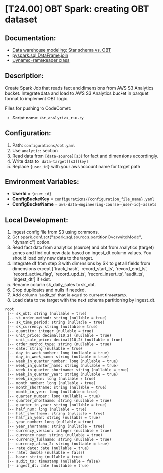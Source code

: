 # [T24.00] OBT Spark: creating OBT dataset

## Documentation:

- [Data warehouse modeling: Star schema vs. OBT](https://www.fivetran.com/blog/star-schema-vs-obt)
- [pyspark.sql.DataFrame.join](https://spark.apache.org/docs/3.1.2/api/python/reference/api/pyspark.sql.DataFrame.join.html)
- [DynamicFrameReader class](https://docs.aws.amazon.com/glue/latest/dg/aws-glue-api-crawler-pyspark-extensions-dynamic-frame-reader.html)

## Description:

Create Spark Job that reads fact and dimensions from AWS S3 Analytics bucket. Integrate data and load to AWS S3 Analytics bucket in parquet format to implement OBT logic.

Files for pushing to CodeComet:

- Script name: `obt_analytics_t18.py`

## Configuration:

1. Path: `configurations/obt.yaml`
2. Use `analytics` section
3. Read data from `[data-source][s3]` for fact and dimensions accordingly.
4. Write data to `[data-target][s3][key]`
5. Replace `{user_id}` with your aws account name for target path

## Environment Variables:

- **UserId** = `{user_id}`
- **ConfigBucketKey** = `configurations/{configuration_file_name}.yaml`
- **ConfigBucketName** = `aws-data-engineering-course-{user-id}-assets`

## Local Development:

1. Ingest config file from S3 using commons.
2. Set spark.conf.set("spark.sql.sources.partitionOverwriteMode", "dynamic") option.
3. Read fact data from analytics (source) and obt from analytics (target) zones and find out new data based on ingest_dt column values. You should load only new data to the target.
4. Integrate df from step 3 with dimensions by SK to get all fields from dimensions except ['track_hash', 'record_start_ts', 'record_end_ts', 'record_active_flag', 'record_upd_ts', 'record_insert_ts', 'audit_ts', 'ingest_dt'] if exist.
5. Rename column sk_daily_sales to sk_obt.
6. Drop duplicates and nulls if needed.
7. Add column 'audit_ts' that is equal to current timestamp.
8. Load data to the target with the next schema partitioning by ingest_dt.
```
root
 |-- sk_obt: string (nullable = true)
 |-- sk_order_method: string (nullable = true)
 |-- sk_time_period: string (nullable = true)
 |-- sk_currency: string (nullable = true)
 |-- quantity: integer (nullable = true)
 |-- unit_price: decimal(10,2) (nullable = true)
 |-- unit_sale_price: decimal(10,2) (nullable = true)
 |-- order_method_type: string (nullable = true)
 |-- date: string (nullable = true)
 |-- day_in_week_number: long (nullable = true)
 |-- day_in_week_name: string (nullable = true)
 |-- week_in_quarter_number: long (nullable = true)
 |-- week_in_quarter_name: string (nullable = true)
 |-- week_in_quarter_shortname: string (nullable = true)
 |-- week_in_quarter_year: string (nullable = true)
 |-- week_in_year: long (nullable = true)
 |-- month_number: long (nullable = true)
 |-- month_shortname: string (nullable = true)
 |-- month_in_year: long (nullable = true)
 |-- quarter_number: long (nullable = true)
 |-- quarter_shortname: string (nullable = true)
 |-- quarter_in_year: string (nullable = true)
 |-- half_num: long (nullable = true)
 |-- half_shortname: string (nullable = true)
 |-- half_in_year: string (nullable = true)
 |-- year_number: long (nullable = true)
 |-- year_shortname: string (nullable = true)
 |-- currency_version: integer (nullable = true)
 |-- currency_name: string (nullable = true)
 |-- currency_fullname: string (nullable = true)
 |-- currency_alpha_2: string (nullable = true)
 |-- rate_date: date (nullable = true)
 |-- rate: double (nullable = false)
 |-- base: string (nullable = true)
 |-- audit_ts: timestamp (nullable = false)
 |-- ingest_dt: date (nullable = true)
```